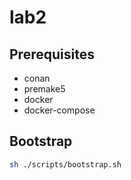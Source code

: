 # lab2

## Prerequisites

* conan
* premake5
* docker
* docker-compose

## Bootstrap

```bash
sh ./scripts/bootstrap.sh
```
